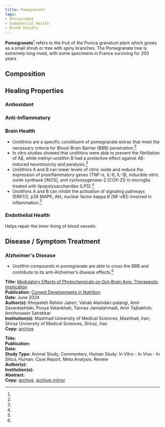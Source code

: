 ```yaml
---
title: Pomegranate
tags:
- Antioxidant
- Endothelial Health
- Blood Vessels
---
```

**Pomegranate**[^1] refers to the fruit of the Punica granatum plant which grows as a small shrub or tree with spiny branches.  The Pomegranate tree is extremely long-lived, with some specimens in France surviving for 200 years

## Composition

## Healing Properties

### Antioxidant

### Anti-Inflammatory

### Brain Health

- Urolithins are a specific constituent of pomegranate extrac that meet the necessary criteria for Blood-Brain Barrier (BBB) penetration.[^1]
- In vitro studies showed that urolithins were able to prevent the fibrillation of Aβ, while methyl-urolithin B had a protective effect against Aβ-induced neurotoxicity and paralysis.[^1]
- Urolithins A and B can lower levels of nitric oxide and reduce the expression of proinflammatory genes (TNF-α, IL-6, IL-1β, inducible nitric oxide synthase [iNOS], and cyclooxygenase-2 [COX-2]) in microglia treated with lipopolysaccharides (LPS).[^1]
- Urolithins A and B can inhibit the activation of signaling pathways (ERK1/2, p38 MAPK, Akt, nuclear factor kappa B [NF-κB]) involved in inflammation.[^1]

### Endothelial Health

Helps repair the inner lining of blood vessels.

## Disease / Symptom Treatment

### Alzheimer's Disease

- Urolithin compounds in pomegranate are able to cross the BBB and contribute to its anti-Alzheimer’s disease effects.[^1]

[^1]: 
**Title:** [Modulatory Effects of Phytochemicals on Gut–Brain Axis: Therapeutic Implication](https://doi.org/10.1016/j.cdnut.2024.103785)<br>
**Publication:** [Current Developments in Nutrition](https://www.sciencedirect.com/journal/current-developments-in-nutrition)<br>
**Date:** June 2024<br>
**Author(s):** Khojasteh Rahimi Jaberi, Vahab Alamdari-palangi, Amir Savardashtaki, Pooya Vatankhah, Tannaz Jamialahmadi, Amir Tajbakhsh, Amirhossein Sahebkar<br>
**Institution(s):** Mashhad University of Medical Sciences, Mashhad, Iran; Shiraz University of Medical Sciences, Shiraz, Iran<br>
**Copy:** [archive](https://bafybeiciveeead2gv5nbf7uuodwksgwmxzackpd7trk6mpmucoptdh45ta.ipfs.w3s.link/Modulatory-Effects-of-Phytochemicals-on-Gut-Brain-_2024_Current-Developments.pdf)

[^2]: 
**Title:** [ ]( )<br>
**Publication:** [ ]( )<br>
**Date:** <br>
**Study Type:** Animal Study, Commentary, Human Study: In Vitro - In Vivo - In Silico, Human: Case Report, Meta Analysis, Review<br>
**Author(s):** <br>
**Institution(s):** <br>
**Abstract:** <br>
**Copy:** [archive](https://ipfs.io/ipfs/), [archive-mirror](https://cloudflare-ipfs.com/ipfs/)
